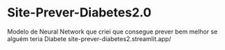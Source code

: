 # Site-Prever-Diabetes2.0
Modelo de Neural Network que criei que consegue prever bem melhor se alguém teria Diabete 
site-prever-diabetes2.streamlit.app/
